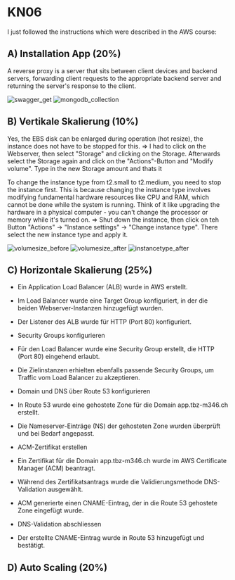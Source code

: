 # KN06

I just followed the instructions which were described in the AWS course:

## A) Installation App (20%)
A reverse proxy is a server that sits between client devices and backend servers, forwarding client requests to the appropriate backend server and returning the server's response to the client.

![swagger_get](https://github.com/user-attachments/assets/c63f492d-2121-4663-887f-e59919aed172)
![mongodb_collection](https://github.com/user-attachments/assets/eb823c9a-7a98-4852-a77e-432f5310a1fc)

## B) Vertikale Skalierung  (10%)
Yes, the EBS disk can be enlarged during operation (hot resize), the instance does not have to be stopped for this.
=> I had to click on the Webserver, then select "Storage" and clicking on the Storage. Afterwards select the Storage again and click on the "Actions"-Button and "Modify volume". Type in the new Storage amount and thats it

To change the instance type from t2.small to t2.medium, you need to stop the instance first. This is because changing the instance type involves modifying fundamental hardware resources like CPU and RAM, which cannot be done while the system is running. Think of it like upgrading the hardware in a physical computer - you can't change the processor or memory while it's turned on.
=> Shut down the instance, then click on teh Button "Actions" -> "Instance settings" -> "Change instance type". There select the new instance type and apply it.

![volumesize_before](https://github.com/user-attachments/assets/d7512a22-282f-4723-af26-d8e51f4a7aa0)
![volumesize_after](https://github.com/user-attachments/assets/a98d0622-9f56-4b98-bfc8-535a7799e167)
![instancetype_after](https://github.com/user-attachments/assets/4897dd45-bf42-46ad-9614-99b431420c89)

## C) Horizontale Skalierung (25%)
- Ein Application Load Balancer (ALB) wurde in AWS erstellt.
- Im Load Balancer wurde eine Target Group konfiguriert, in der die beiden Webserver-Instanzen hinzugefügt wurden.
- Der Listener des ALB wurde für HTTP (Port 80) konfiguriert.
- Security Groups konfigurieren

- Für den Load Balancer wurde eine Security Group erstellt, die HTTP (Port 80) eingehend erlaubt.
- Die Zielinstanzen erhielten ebenfalls passende Security Groups, um Traffic vom Load Balancer zu akzeptieren.
- Domain und DNS über Route 53 konfigurieren

- In Route 53 wurde eine gehostete Zone für die Domain app.tbz-m346.ch erstellt.
- Die Nameserver-Einträge (NS) der gehosteten Zone wurden überprüft und bei Bedarf angepasst.
- ACM-Zertifikat erstellen

- Ein Zertifikat für die Domain app.tbz-m346.ch wurde im AWS Certificate Manager (ACM) beantragt.
- Während des Zertifikatsantrags wurde die Validierungsmethode DNS-Validation ausgewählt.
- ACM generierte einen CNAME-Eintrag, der in die Route 53 gehostete Zone eingefügt wurde.
- DNS-Validation abschliessen
- Der erstellte CNAME-Eintrag wurde in Route 53 hinzugefügt und bestätigt.

## D) Auto Scaling (20%)

